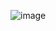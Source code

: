 ![image](https://user-images.githubusercontent.com/96937623/229389401-9b11b187-6a93-4423-9ac3-1f82555045ad.png)
